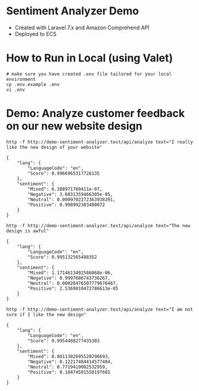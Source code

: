# Sentiment Analyzer Demo

- Created with Laravel 7.x and Amazon Comprehend API
- Deployed to ECS



# How to Run in Local (using Valet)

```
# make sure you have created .env file tailored for your local environment
cp .env.example .env
vi .env
```



# Demo: Analyze customer feedback on our new website design
```
http -f http://demo-sentiment-analyzer.test/api/analyze text="I really like the new design of your website"

{
    "lang": {
        "LanguageCode": "en",
        "Score": 0.9966965317726135
    },
    "sentiment": {
        "Mixed": 6.388971769411e-07,
        "Negative": 3.6831359466305e-05,
        "Neutral": 0.0009702272363938391,
        "Positive": 0.998992383480072
    }
}
```

```
http -f http://demo-sentiment-analyzer.test/api/analyze text="The new design is awful"

{
    "lang": {
        "LanguageCode": "en",
        "Score": 0.995132565498352
    },
    "sentiment": {
        "Mixed": 1.1714613492586068e-06,
        "Negative": 0.9997686743736267,
        "Neutral": 0.00020476507779676467,
        "Positive": 2.5369010472786613e-05
    }
}
```

```
http -f http://demo-sentiment-analyzer.test/api/analyze text="I am not sure if I like the new design"

{
    "lang": {
        "LanguageCode": "en",
        "Score": 0.9954488277435303
    },
    "sentiment": {
        "Mixed": 0.0011382695520296693,
        "Negative": 0.12217484414577484,
        "Neutral": 0.7719419002532959,
        "Positive": 0.10474501550197601
    }
}
```
